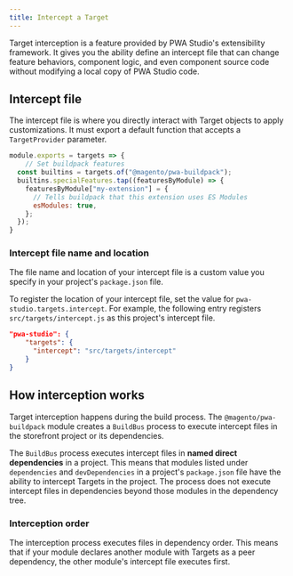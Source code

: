 ```yaml
---
title: Intercept a Target
---
```


Target interception is a feature provided by PWA Studio's extensibility framework.
It gives you the ability define an intercept file that can change feature behaviors, component logic, and even component source code without modifying a local copy of PWA Studio code.

## Intercept file

The intercept file is where you directly interact with Target objects to apply customizations.
It must export a default function that accepts a `TargetProvider` parameter.

```js
module.exports = targets => {
    // Set buildpack features
  const builtins = targets.of("@magento/pwa-buildpack");
  builtins.specialFeatures.tap((featuresByModule) => {
    featuresByModule["my-extension"] = {
      // Tells buildpack that this extension uses ES Modules
      esModules: true,
    };
  });
}
```

### Intercept file name and location

The file name and location of your intercept file is a custom value you specify in your project's `package.json` file.

To register the location of your intercept file, set the value for `pwa-studio.targets.intercept`.
For example, the following entry registers `src/targets/intercept.js` as this project's intercept file.

```json
"pwa-studio": {
    "targets": {
      "intercept": "src/targets/intercept"
    }
}
```

## How interception works

Target interception happens during the build process.
The `@magento/pwa-buildpack` module creates a `BuildBus` process to execute intercept files in the storefront project or its dependencies.

The `BuildBus` process executes intercept files in **named direct dependencies** in a project.
This means that modules listed under `dependencies` and `devDependencies` in a project's `package.json` file have the ability to intercept Targets in the project.
The process does not execute intercept files in dependencies beyond those modules in the dependency tree.

### Interception order

The interception process executes files in dependency order.
This means that if your module declares another module with Targets as a peer dependency, the other module's intercept file executes first.
